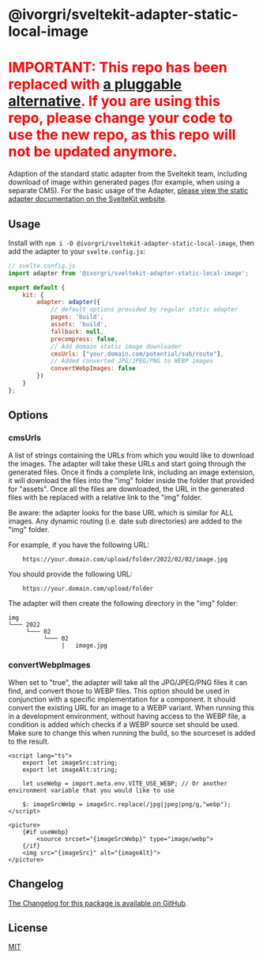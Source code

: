 # @ivorgri/sveltekit-adapter-static-local-image

# <span style="color:red">IMPORTANT: This repo has been replaced with <a href="https://www.npmjs.com/package/@ivorgri/sveltekit-pluggable-static-adapter">a pluggable alternative</a>. If you are using this repo, please change your code to use the new repo, as this repo will not be updated anymore.</span>

Adaption of the standard static adapter from the Sveltekit team, including download of image within generated pages (for example, when using a separate CMS). For the basic usage of the Adapter, [please view the static adapter documentation on the SvelteKit website](https://kit.svelte.dev/docs#adapters).

## Usage

Install with `npm i -D @ivorgri/sveltekit-adapter-static-local-image`, then add the adapter to your `svelte.config.js`:

```js
// svelte.config.js
import adapter from '@ivorgri/sveltekit-adapter-static-local-image';

export default {
	kit: {
		adapter: adapter({
			// default options provided by regular static adapter
			pages: 'build',
			assets: 'build',
			fallback: null,
			precompress: false,
            // Add domain static image downloader
            cmsUrls: ["your.domain.com/potential/sub/route"],
			// Added converted JPG/JPEG/PNG to WEBP images
			convertWebpImages: false
		})
	}
};
```
## Options

### cmsUrls

A list of strings containing the URLs from which you would like to download the images. The adapter will take these URLs and start going through the generated files. Once it finds a complete link, including an image extension, it will download the files into the "img" folder inside the folder that provided for "assets". Once all the files are downloaded, the URL in the generated files with be replaced with a relative link to the "img" folder. 

Be aware: the adapter looks for the base URL which is similar for ALL images. Any dynamic routing (i.e. date sub directories) are added to the "img" folder. 

For example, if you have the following URL:
```
    https://your.domain.com/upload/folder/2022/02/02/image.jpg
```

You should provide the following URL:

```
    https://your.domain.com/upload/folder
```

The adapter will then create the following directory in the "img" folder:

```
img
└─── 2022
     └─── 02
          └─── 02
               |   image.jpg
```

### convertWebpImages

When set to "true", the adapter will take all the JPG/JPEG/PNG files it can find, and convert those to WEBP files. This option should be used in conjunction with a specific implementation for a <code><picture></code> component. It should convert the existing URL for an image to a WEBP variant. When running this in a development environment, without having access to the WEBP file, a condition is added which checks if a WEBP source set should be used. Make sure to change this when running the build, so the sourceset is added to the result.  

```
<script lang="ts">
    export let imageSrc:string;
    export let imageAlt:string;
    
    let useWebp = import.meta.env.VITE_USE_WEBP; // Or another environment variable that you would like to use

    $: imageSrcWebp = imageSrc.replace(/jpg|jpeg|png/g,"webp");
</script>

<picture>
    {#if useWebp}
        <source srcset="{imageSrcWebp}" type="image/webp"> 
    {/if}
    <img src="{imageSrc}" alt="{imageAlt}">
</picture>
```

## Changelog

[The Changelog for this package is available on GitHub](https://github.com/ivorgri/sveltekit-adapter-static-local-image/CHANGELOG.md).

## License

[MIT](LICENSE)

